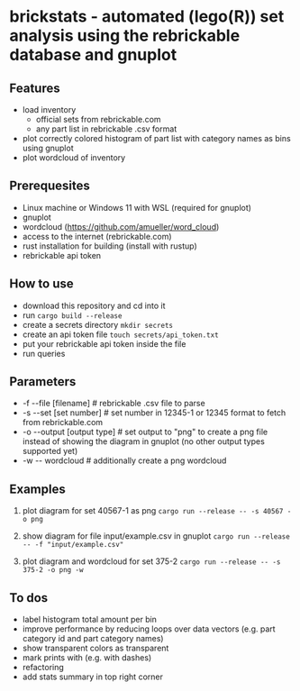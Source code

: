 # brickstats - automated (lego(R)) set analysis using the rebrickable database and gnuplot

## Features
* load inventory
    * official sets from rebrickable.com
    * any part list in rebrickable .csv format
* plot correctly colored histogram of part list with category names as bins using gnuplot
* plot wordcloud of inventory

## Prerequesites
* Linux machine or Windows 11 with WSL (required for gnuplot)
* gnuplot
* wordcloud (https://github.com/amueller/word_cloud)
* access to the internet (rebrickable.com)
* rust installation for building (install with rustup)
* rebrickable api token

## How to use
* download this repository and cd into it
* run ```cargo build --release```
* create a secrets directory ```mkdir secrets```
* create an api token file ```touch secrets/api_token.txt```
* put your rebrickable api token inside the file
* run queries

## Parameters
* -f --file  [filename] # rebrickable .csv file to parse
* -s --set [set number] # set number in 12345-1 or 12345 format to fetch from rebrickable.com
* -o --output [output type] # set output to "png" to create a png file instead of showing the diagram in gnuplot (no other output types supported yet)
* -w -- wordcloud # additionally create a png wordcloud

## Examples
1. plot diagram for set 40567-1 as png
```cargo run --release -- -s 40567 -o png```

2. show diagram for file input/example.csv in gnuplot
```cargo run --release -- -f "input/example.csv"```

3. plot diagram and wordcloud for set 375-2
```cargo run --release -- -s 375-2 -o png -w```

## To dos
* label histogram total amount per bin
* improve performance by reducing loops over data vectors (e.g. part category id and part category names)
* show transparent colors as transparent
* mark prints with (e.g. with dashes)
* refactoring
* add stats summary in top right corner
